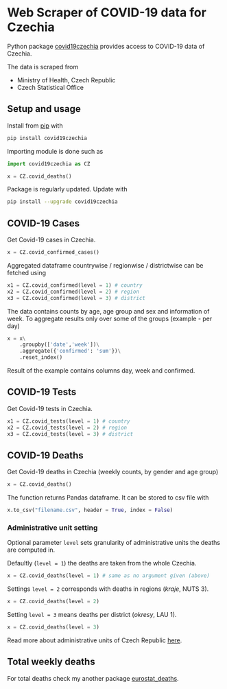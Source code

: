 
# Web Scraper of COVID-19 data for Czechia

Python package [covid19czechia](https://pypi.org/project/covid19czechia/) provides access to COVID-19 data of Czechia.

The data is scraped from

* Ministry of Health, Czech Republic
* Czech Statistical Office

## Setup and usage

Install from [pip](https://pypi.org/project/covid19czechia/) with

```python
pip install covid19czechia
```

Importing module is done such as

```python
import covid19czechia as CZ

x = CZ.covid_deaths()
```

Package is regularly updated. Update with

```bash
pip install --upgrade covid19czechia
```

## COVID-19 Cases

Get Covid-19 cases in Czechia.

```python
x = CZ.covid_confirmed_cases()
```

Aggregated dataframe countrywise / regionwise / districtwise can be fetched using

```python
x1 = CZ.covid_confirmed(level = 1) # country
x2 = CZ.covid_confirmed(level = 2) # region
x3 = CZ.covid_confirmed(level = 3) # district
```

The data contains counts by age, age group and sex and information of week. To aggregate results only over some of the groups (example - per day)

```python
x = x\
    .groupby(['date','week'])\
    .aggregate({'confirmed': 'sum'})\
    .reset_index()
```

Result of the example contains columns day, week and confirmed.

## COVID-19 Tests

Get Covid-19 tests in Czechia.

```python
x1 = CZ.covid_tests(level = 1) # country
x2 = CZ.covid_tests(level = 2) # region
x3 = CZ.covid_tests(level = 3) # district
```

## COVID-19 Deaths

Get Covid-19 deaths in Czechia (weekly counts, by gender and age group)

```python
x = CZ.covid_deaths()
```

The function returns Pandas dataframe. It can be stored to csv file with

```python
x.to_csv("filename.csv", header = True, index = False)
```

### Administrative unit setting

Optional parameter `level` sets granularity of administrative units
the deaths are computed in.

Defaultly (`level = 1`) the deaths are taken from the whole Czechia.

```python
x = CZ.covid_deaths(level = 1) # same as no argument given (above)
```

Settings `level = 2` corresponds with deaths in regions (*kraje*, NUTS 3).

```python
x = CZ.covid_deaths(level = 2)
```

Setting `level = 3` means deaths per district (*okresy*, LAU 1).

```python
x = CZ.covid_deaths(level = 3)
```

Read more about administrative units of Czech Republic
[here](https://en.wikipedia.org/wiki/NUTS_statistical_regions_of_the_Czech_Republic).

## Total weekly deaths

For total deaths check my another package [eurostat_deaths](https://github.com/martinbenes1996/eurostat_deaths).


